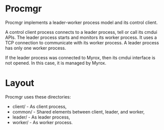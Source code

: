 Procmgr
=======

Procmgr implements a leader-worker process model and its control client.

A control client process connects to a leader process, tell or call its cmdui
APIs. The leader process starts and monitors its worker process. It uses a TCP
connection to communicate with its worker process. A leader process has only
one worker process.

If the leader process was connected to Myrox, then its cmdui interface is not
opened. In this case, it is managed by Myrox.


Layout
======

Procmgr uses these directories:

  * client/  - As client process,
  * common/  - Shared elements between client, leader, and worker,
  * leader/  - As leader process,
  * worker/  - As worker process.

